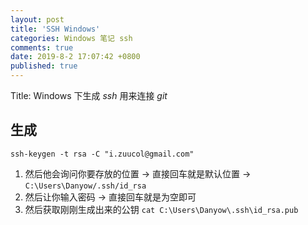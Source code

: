 ```yaml
---
layout: post
title: 'SSH Windows'
categories: Windows 笔记 ssh 
comments: true
date: 2019-8-2 17:07:42 +0800
published: true
---
```


Title: Windows 下生成 *ssh* 用来连接 *git*

## 生成

`ssh-keygen -t rsa -C "i.zuucol@gmail.com"`

1. 然后他会询问你要存放的位置 -> 直接回车就是默认位置 -> `C:\Users\Danyow/.ssh/id_rsa`
2. 然后让你输入密码 -> 直接回车就是为空即可
3. 然后获取刚刚生成出来的公钥 `cat C:\Users\Danyow\.ssh\id_rsa.pub`
